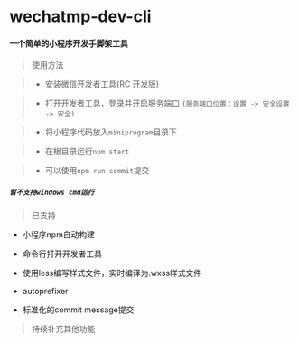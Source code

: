 # wechatmp-dev-cli

#### 一个简单的小程序开发手脚架工具

> 使用方法

>+ 安装微信开发者工具(RC 开发版)

>+ 打开开发者工具，登录并开启服务端口  `(服务端口位置：设置 -> 安全设置 -> 安全)`

>+ 将小程序代码放入`miniprogram`目录下

>+ 在根目录运行`npm start`

>+ 可以使用`npm run commit`提交

##### `暂不支持windows cmd运行`

> 已支持

- 小程序npm自动构建

- 命令行打开开发者工具

- 使用less编写样式文件，实时编译为.wxss样式文件

- autoprefixer

- 标准化的commit message提交


> 持续补充其他功能
